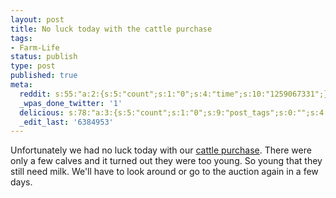 ```yaml
---
layout: post
title: No luck today with the cattle purchase
tags:
- Farm-Life
status: publish
type: post
published: true
meta:
  reddit: s:55:"a:2:{s:5:"count";s:1:"0";s:4:"time";s:10:"1259067331";}";
  _wpas_done_twitter: '1'
  delicious: s:78:"a:3:{s:5:"count";s:1:"0";s:9:"post_tags";s:0:"";s:4:"time";s:10:"1259067328";}";
  _edit_last: '6384953'
---
```

Unfortunately we had no luck today with our <a href="http://rainforestfinca.wordpress.com/2009/11/11/buying-cattle-via-blackberry/">cattle purchase</a>. There were only a few calves and it turned out they were too young. So young that they still need milk. We'll have to look around or go to the auction again in a few days.
